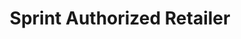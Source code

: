 ---
title: "Sprint Authorized Retailer"
url: /riverdale/sprint-authorized-retailer/
shop: mobile phone
---
